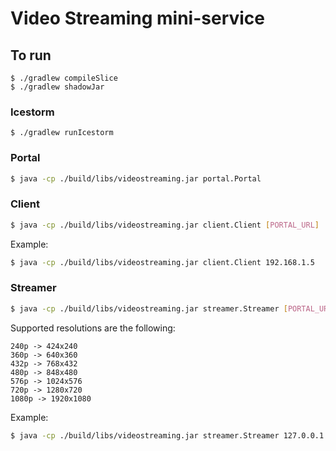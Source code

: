 # Video Streaming mini-service

## To run
```
$ ./gradlew compileSlice
$ ./gradlew shadowJar
```

### Icestorm
```
$ ./gradlew runIcestorm
```

### Portal

```bash
$ java -cp ./build/libs/videostreaming.jar portal.Portal
```

### Client

```bash
$ java -cp ./build/libs/videostreaming.jar client.Client [PORTAL_URL]
```
Example:

```bash
$ java -cp ./build/libs/videostreaming.jar client.Client 192.168.1.5
```

### Streamer
```bash
$ java -cp ./build/libs/videostreaming.jar streamer.Streamer [PORTAL_URL] [NAME] [VIDEO] [RESOLUTION] [KEYWORD]...
```

Supported resolutions are the following:
```
240p -> 424x240
360p -> 640x360
432p -> 768x432
480p -> 848x480
576p -> 1024x576
720p -> 1280x720
1080p -> 1920x1080
```

Example:
```bash
$ java -cp ./build/libs/videostreaming.jar streamer.Streamer 127.0.0.1 "Top Gear" videos/topgear.mp4 360p test topgear bbc cars vehicles comedy cptslow
```
